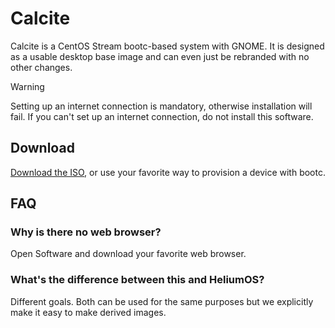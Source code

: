 # Calcite

Calcite is a CentOS Stream bootc-based system with GNOME. It is designed as a usable desktop base image and can even just be rebranded with no other changes.

> [!WARNING]
> Setting up an internet connection is mandatory, otherwise installation will fail. If you can't set up an internet connection, do not install this software.

## Download

[Download the ISO](https://github.com/CalciteAuthors/calcite/releases/latest/download/calcite-10.iso), or use your favorite way to provision a device with bootc.

## FAQ

### Why is there no web browser?

Open Software and download your favorite web browser.

### What's the difference between this and HeliumOS?

Different goals. Both can be used for the same purposes but we explicitly make it easy to make derived images.
